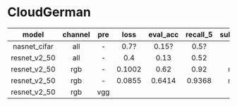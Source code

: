 # CloudGerman
|model|channel|pre|loss|eval_acc|recall_5|submit_acc|
|:---:|:---:|:---:|:---:|:---:|:---:|:---:|
|nasnet_cifar|all|-|0.7?|0.15?|0.5?|-|
|resnet_v2_50|all|-|0.4|0.13|0.52|-|
|resnet_v2_50|rgb|-|0.1002|0.62|0.92|not yet|
|resnet_v2_50|rgb|-|0.0855|0.6414|0.9368|not yet|
|resnet_v2_50|rgb|vgg|||||
